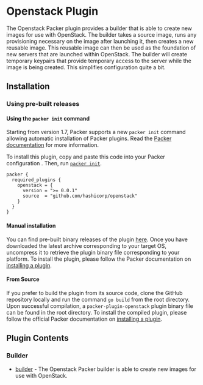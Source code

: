 # Openstack Plugin

The Openstack Packer plugin provides a builder that is able to create new images
for use with OpenStack. The builder takes a source image, runs any provisioning
necessary on the image after launching it, then creates a new reusable image.
This reusable image can then be used as the foundation of new servers that are
launched within OpenStack. The builder will create temporary keypairs that
provide temporary access to the server while the image is being created. This
simplifies configuration quite a bit.

## Installation

### Using pre-built releases

#### Using the `packer init` command

Starting from version 1.7, Packer supports a new `packer init` command allowing
automatic installation of Packer plugins. Read the
[Packer documentation](https://www.packer.io/docs/commands/init) for more information.

To install this plugin, copy and paste this code into your Packer configuration .
Then, run [`packer init`](https://www.packer.io/docs/commands/init).

```hcl
packer {
  required_plugins {
    openstack = {
      version = ">= 0.0.1"
      source  = "github.com/hashicorp/openstack"
    }
  }
}
```

#### Manual installation

You can find pre-built binary releases of the plugin [here](https://github.com/hashicorp/packer-plugin-openstack/releases).
Once you have downloaded the latest archive corresponding to your target OS,
uncompress it to retrieve the plugin binary file corresponding to your platform.
To install the plugin, please follow the Packer documentation on
[installing a plugin](https://www.packer.io/docs/extending/plugins/#installing-plugins).


#### From Source

If you prefer to build the plugin from its source code, clone the GitHub
repository locally and run the command `go build` from the root
directory. Upon successful compilation, a `packer-plugin-openstack` plugin
binary file can be found in the root directory.
To install the compiled plugin, please follow the official Packer documentation
on [installing a plugin](https://www.packer.io/docs/extending/plugins/#installing-plugins).


## Plugin Contents

### Builder

- [builder](/docs/builders/openstack.mdx) - The Openstack Packer builder is able to create new images for use with OpenStack.